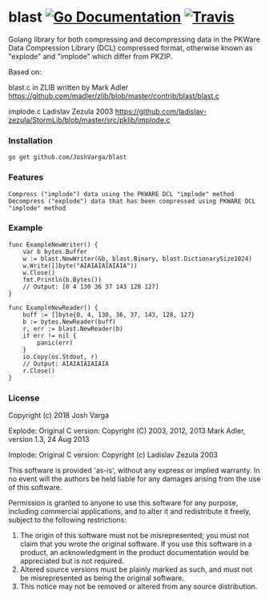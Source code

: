 # blast [![Go Documentation](http://img.shields.io/badge/go-documentation-blue.svg?style=flat-square)][godocs] [![Travis](https://img.shields.io/travis/JoshVarga/blast.svg?style=flat-square)][travis] 
[godocs]: http://godoc.org/github.com/JoshVarga/blast
[travis]: https://travis-ci.org/JoshVarga/blast

Golang library for both compressing and decompressing data in the PKWare Data Compression Library (DCL) compressed format,
otherwise known as "explode" and "implode" which differ from PKZIP.

Based on:

blast.c in ZLIB written by Mark Adler
https://github.com/madler/zlib/blob/master/contrib/blast/blast.c

implode.c Ladislav Zezula 2003
https://github.com/ladislav-zezula/StormLib/blob/master/src/pklib/implode.c


### Installation

	go get github.com/JoshVarga/blast

### Features
    Compress ("implode") data using the PKWARE DCL "implode" method
    Decompress ("explode") data that has been compressed using PKWARE DCL "implode" method

### Example

```
func ExampleNewWriter() {
	var b bytes.Buffer
	w := blast.NewWriter(&b, blast.Binary, blast.DictionarySize1024)
	w.Write([]byte("AIAIAIAIAIAIA"))
	w.Close()
	fmt.Println(b.Bytes())
	// Output: [0 4 130 36 37 143 128 127]
}

func ExampleNewReader() {
	buff := []byte{0, 4, 130, 36, 37, 143, 128, 127}
	b := bytes.NewReader(buff)
	r, err := blast.NewReader(b)
	if err != nil {
		panic(err)
	}
	io.Copy(os.Stdout, r)
	// Output: AIAIAIAIAIAIA
	r.Close()
}
```
### License

Copyright (c) 2018 Josh Varga

Explode:
Original C version: Copyright (C) 2003, 2012, 2013 Mark Adler,
version 1.3, 24 Aug 2013

Implode:
Original C version: Copyright (c) Ladislav Zezula 2003

This software is provided 'as-is', without any express or implied
warranty. In no event will the authors be held liable for any damages
arising from the use of this software.

Permission is granted to anyone to use this software for any purpose,
including commercial applications, and to alter it and redistribute it
freely, subject to the following restrictions:

1. The origin of this software must not be misrepresented; you must not
   claim that you wrote the original software. If you use this software
   in a product, an acknowledgment in the product documentation would be
   appreciated but is not required.
2. Altered source versions must be plainly marked as such, and must not be
   misrepresented as being the original software.
3. This notice may not be removed or altered from any source distribution.
